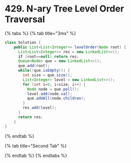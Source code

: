 # 429. N-ary Tree Level Order Traversal

{% tabs %}
{% tab title="3ms" %}
```java
class Solution {
    public List<List<Integer>> levelOrder(Node root) {
      List<List<Integer>> res = new LinkedList<>();
      if (root==null) return res;
      Queue<Node> que = new LinkedList<>();
      que.add(root);
      while(!que.isEmpty()) {
        int size = que.size();
        List<Integer> level = new LinkedList<>();
        for (int i=0; i<size; i++) {
          Node node = que.poll();
          level.add(node.val);
          que.addAll(node.children);
        }
        res.add(level);
      } 
      return res;
    }
}
```
{% endtab %}

{% tab title="Second Tab" %}

{% endtab %}
{% endtabs %}

